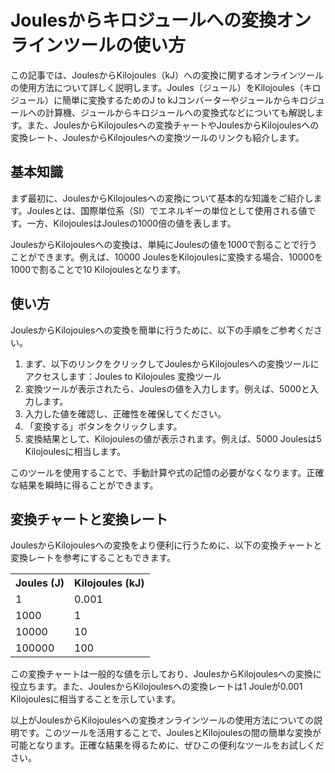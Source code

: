 Joulesからキロジュールへの変換オンラインツールの使い方
==============================

この記事では、JoulesからKilojoules（kJ）への変換に関するオンラインツールの使用方法について詳しく説明します。Joules（ジュール）をKilojoules（キロジュール）に簡単に変換するためのJ to kJコンバーターやジュールからキロジュールへの計算機、ジュールからキロジュールへの変換式などについても解説します。また、JoulesからKilojoulesへの変換チャートやJoulesからKilojoulesへの変換レート、JoulesからKilojoulesへの変換ツールのリンクも紹介します。

基本知識
----

まず最初に、JoulesからKilojoulesへの変換について基本的な知識をご紹介します。Joulesとは、国際単位系（SI）でエネルギーの単位として使用される値です。一方、KilojoulesはJoulesの1000倍の値を表します。

JoulesからKilojoulesへの変換は、単純にJoulesの値を1000で割ることで行うことができます。例えば、10000 JoulesをKilojoulesに変換する場合、10000を1000で割ることで10 Kilojoulesとなります。

使い方
---

JoulesからKilojoulesへの変換を簡単に行うために、以下の手順をご参考ください。

1. まず、以下のリンクをクリックしてJoulesからKilojoulesへの変換ツールにアクセスします：Joules to Kilojoules 変換ツール
2. 変換ツールが表示されたら、Joulesの値を入力します。例えば、5000と入力します。
3. 入力した値を確認し、正確性を確保してください。
4. 「変換する」ボタンをクリックします。
5. 変換結果として、Kilojoulesの値が表示されます。例えば、5000 Joulesは5 Kilojoulesに相当します。

このツールを使用することで、手動計算や式の記憶の必要がなくなります。正確な結果を瞬時に得ることができます。

変換チャートと変換レート
------------

JoulesからKilojoulesへの変換をより便利に行うために、以下の変換チャートと変換レートを参考にすることもできます。

<table><tr><th>Joules (J)</th><th>Kilojoules (kJ)</th></tr><tr><td>1</td><td>0.001</td></tr><tr><td>1000</td><td>1</td></tr><tr><td>10000</td><td>10</td></tr><tr><td>100000</td><td>100</td></tr></table>

この変換チャートは一般的な値を示しており、JoulesからKilojoulesへの変換に役立ちます。また、JoulesからKilojoulesへの変換レートは1 Jouleが0.001 Kilojoulesに相当することを示しています。

以上がJoulesからKilojoulesへの変換オンラインツールの使用方法についての説明です。このツールを活用することで、JoulesとKilojoulesの間の簡単な変換が可能となります。正確な結果を得るために、ぜひこの便利なツールをお試しください。